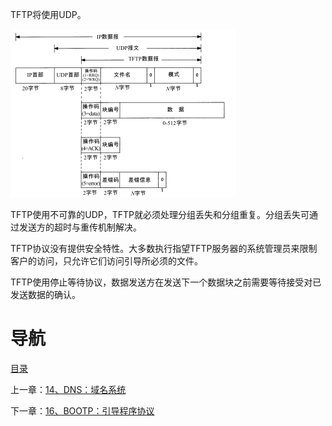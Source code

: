 TFTP将使用UDP。

![graphic](img/chap15/img0.png)

TFTP使用不可靠的UDP，TFTP就必须处理分组丢失和分组重复。分组丢失可通过发送方的超时与重传机制解决。

TFTP协议没有提供安全特性。大多数执行指望TFTP服务器的系统管理员来限制客户的访问，只允许它们访问引导所必须的文件。

TFTP使用停止等待协议，数据发送方在发送下一个数据块之前需要等待接受对已发送数据的确认。

# 导航

[目录](README.md)

上一章：[14、DNS：域名系统](14、DNS：域名系统.md)

下一章：[16、BOOTP：引导程序协议](16、BOOTP：引导程序协议.md)
